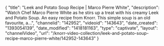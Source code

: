 {
    "title": "Leek and Potato Soup Recipe | Marco Pierre White",
    "description": "Watch Chef Marco Pierre White as he stirs up a treat with his creamy Leek and Potato Soup. An easy recipe from Knorr. This simple soup is an old favourite, a...",
    "channelid": "142952",
    "videoid": "143643",
    "date_created": "1393054139",
    "date_modified": "1418181163",
    "type": "captivate",
    "layout": "channelVideo",
    "url": "\/knorr-video-collection\/leek-and-potato-soup-recipe-marco-pierre-white\/142952-143643"
}